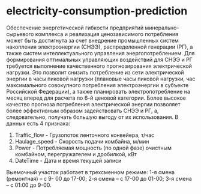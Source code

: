 # electricity-consumption-prediction
Обеспечение энергетической гибкости предприятий минерально-сырьевого 
комплекса и реализация ценозависимого потребления может быть достигнута за счет 
внедрение промышленных систем накопления электроэнергии (СНЭЭ), распределенной 
генерации (РГ), а также систем интеллектуального управления энергопотреблением. 
Для формирования оптимальных управляющих воздействий для СНЭЭ и РГ 
требуется выполнение качественного прогнозирования электрической нагрузки. Это 
позволит снизить потребление из сети электрической энергии в часы пиковой нагрузки 
(плановые часы пиковой нагрузки, час максимального совокупного потребления 
электроэнергии в субъекте Российской Федерации), а также планировать 
электропотребление на месяц вперед для расчета по 6-й ценовой категории. Более высокое 
качество прогноза потребления электрической энергии позволяет более эффективным 
образом задействовать СНЭЭ и РГ, а, следовательно, получать большую выгоду от их 
использования.
В данных есть 4 признака:
1) Traffic_flow - Грузопоток ленточного конвейера, т/час
2) Haulage_speed - Скорость подачи комбайна, м/мин
3) Power - Потребляемая мощность (по одной фазе) очистным комбайном, перегружателем и дробилкой, кВт
4) DateTime - Дата и время текущей записи

Выемочный участок работает в трехсменном режиме: 1-я смена (ремонтная) – с 9-
00 до 17-00; 2-я смена – с 17-00 до 01-00; 3-я смена – с 01:00 до 9-00.
